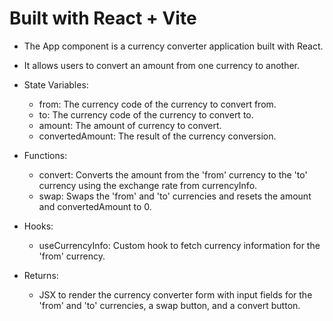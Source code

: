 # Built with React + Vite


 * The App component is a currency converter application built with React.
 * It allows users to convert an amount from one currency to another.
   
 * State Variables:
    - from: The currency code of the currency to convert from.
    - to: The currency code of the currency to convert to.
    - amount: The amount of currency to convert.
    - convertedAmount: The result of the currency conversion.
  
 * Functions:
     - convert: Converts the amount from the 'from' currency to the 'to' currency using the exchange rate from currencyInfo.
    - swap: Swaps the 'from' and 'to' currencies and resets the amount and convertedAmount to 0.
  
 * Hooks:
    - useCurrencyInfo: Custom hook to fetch currency information for the 'from' currency.
  
 * Returns:
    - JSX to render the currency converter form with input fields for the 'from' and 'to' currencies, a swap button, and a convert button.
 
